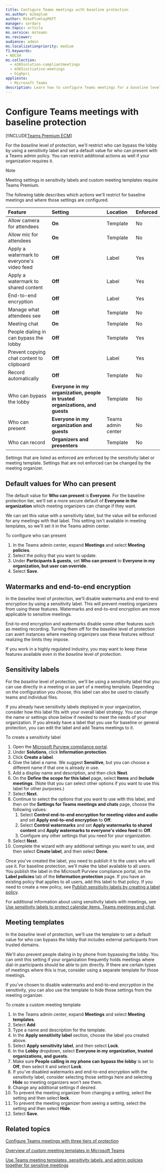 ```yaml
---
title: Configure Teams meetings with baseline protection
ms.author: mikeplum
author: MikePlumleyMSFT
manager: serdars
ms.topic: article
ms.service: msteams
ms.reviewer: 
audience: admin
ms.localizationpriority: medium
f1.keywords:
- NOCSH
ms.collection: 
  - m365solution-compliantmeetings
  - m365initiative-meetings
  - highpri
appliesto: 
  - Microsoft Teams
description: Learn how to configure Teams meetings for a baseline level of protection by using templates and sensitivity labels.
---
```


# Configure Teams meetings with baseline protection

[!INCLUDE[Teams Premium ECM](includes/teams-premium-ecm.md)]

For the *baseline* level of protection, we'll restrict who can bypass the lobby by using a sensitivity label and set a default value for who can present with a Teams admin policy. You can restrict additional actions as well if your organization requires it.

> [!Note]
> Meeting settings in sensitivity labels and custom meeting templates require Teams Premium.

The following table describes which actions we'll restrict for baseline meetings and where those settings are configured.

|Feature|Setting|Location|Enforced|
|:------|:------|:-------|:-------|
|Allow camera for attendees|**On**|Template|No|
|Allow mic for attendees|**On**|Template|No|
|Apply a watermark to everyone's video feed|**Off**|Label|Yes|
|Apply a watermark to shared content|**Off**|Label|Yes|
|End-to-end encryption|**Off**|Label|Yes|
|Manage what attendees see|**Off**|Template|No|
|Meeting chat|**On**|Template|No|
|People dialing in can bypass the lobby|**Off**|Template|Yes|
|Prevent copying chat content to clipboard|**Off**|Label|Yes|
|Record automatically|**Off**|Template|No|
|Who can bypass the lobby|**Everyone in my organization, people in trusted organizations, and guests**|Template|No|
|Who can present|**Everyone in my organization and guests**|Teams admin center|No|
|Who can record|**Organizers and presenters**|Template|No|

Settings that are listed as enforced are enforced by the sensitivity label or meeting template. Settings that are not enforced can be changed by the meeting organizer.

## Default values for **Who can present**

The default value for **Who can present** is **Everyone**. For the baseline protection tier, we'll set a more secure default of **Everyone in the organization** which meeting organizers can change if they want.

We can set this value with a sensitivity label, but the value will be enforced for any meetings with that label. This setting isn't available in meeting templates, so we'll set it in the Teams admin center.

To configure who can present 
1. In the Teams admin center, expand **Meetings** and select **Meeting policies**.
1. Select the policy that you want to update.
1. Under **Participants & guests**, set **Who can present** to **Everyone in my organization, but user can override**.
1. Select **Save**.

## Watermarks and end-to-end encryption

In the *baseline* level of protection, we'll disable watermarks and end-to-end encryption by using a sensitivity label. This will prevent meeting organizers from using these features. Watermarks and end-to-end encryption are more applicable to sensitive meetings.

End-to-end encryption and watermarks disable some other features such as meeting recording. Turning them off for the *baseline* level of protection can avert instances where meeting organizers use these features without realizing the limits they impose.

If you work in a highly regulated industry, you may want to keep these features available even in the *baseline* level of protection.

## Sensitivity labels

For the *baseline* level of protection, we'll be using a sensitivity label that you can use directly in a meeting or as part of a meeting template. Depending on the configuration you choose, this label can also be used to classify teams and individual files.

If you already have sensitivity labels deployed in your organization, consider how this label fits with your overall label strategy. You can change the name or settings show below if needed to meet the needs of your organization. If you already have a label that you use for baseline or general protection, you can edit the label and add Teams meetings to it.

To create a sensitivity label
1. Open the [Microsoft Purview compliance portal](https://compliance.microsoft.com).
1. Under **Solutions**, click **Information protection**.
1. Click **Create a label**.
1. Give the label a name. We suggest **Sensitive**, but you can choose a different name if that one is already in use.
1. Add a display name and description, and then click **Next**.
1. On the **Define the scope for this label** page, select **Items** and **Include meetings**. (Note that you can select other options if you want to use this label for other purposes.)
1. Select **Next**.
1. Continue to select the options that you want to use with this label, and then on the **Settings for Teams meetings and chats** page, choose the following values:
    1. Select **Control end-to-end encryption for meeting video and audio** and set **Apply end-to-end encryption** to **Off**.
    1. Select **Control watermarks** and set **Apply watermarks to shared content** and **Apply watermarks to everyone's video feed** to **Off**.
    1. Configure any other settings that you need for your organization.
    <!--:::image type="content" source="media/teams-meeting-sensitivity-label-baseline-small.png" alt-text="Screenshot of sensitivity label meeting settings." lightbox="media/teams-meeting-sensitivity-label-baseline-large.png":::-->
1. Select **Next**.
1. Complete the wizard with any additional settings you want to use, and then select **Create label**, and then select **Done**.

Once you've created the label, you need to publish it to the users who will use it. For baseline protection, we'll make the label available to all users. You publish the label in the Microsoft Purview compliance portal, on the **Label policies** tab of the **Information protection** page. If you have an existing policy that applies to all users, add this label to that policy. If you need to create a new policy, see [Publish sensitivity labels by creating a label policy](/compliance/create-sensitivity-labels#publish-sensitivity-labels-by-creating-a-label-policy).

For additional information about using sensitivity labels with meetings, see [Use sensitivity labels to protect calendar items, Teams meetings and chat](/microsoft-365/compliance/sensitivity-labels-meetings).

## Meeting templates

In the *baseline* level of protection, we'll use the template to set a default value for who can bypass the lobby that includes external participants from trusted domains.

We'll also prevent people dialing in by phone from bypassing the lobby. You can omit this setting if your organization frequently holds meetings where dial-in participants should be able to join directly. If there are certain types of meetings where this is true, consider using a separate template for those meetings.

If you've chosen to disable watermarks and end-to-end encryption in the sensitivity, you can also use the template to hide those settings from the meeting organizer.

To create a custom meeting template

1. In the Teams admin center, expand **Meetings** and select **Meeting templates**.
1. Select **Add**
1. Type a name and description for the template.
1. In the **Apply sensitivity label** section, choose the label you created above.
1. Select **Apply sensitivity label**, and then select **Lock**.
1. In the **Lobby** dropdown, select **Everyone in my organization, trusted organizations, and guests**.
1. Make sure **People calling in my phone can bypass the lobby** is set to **Off**, then select it and select **Lock**.
1. If you've disabled watermarks and end-to-end encryption with the sensitivity label, consider selecting those settings here and selecting **Hide** so meeting organizers won't see them.
1. Change any additional settings if desired.
1. To prevent the meeting organizer from changing a setting, select the setting and then select **lock**.
1. To prevent the meeting organizer from seeing a setting, select the setting and then select **Hide**.
1. Select **Save**.

## Related topics

[Configure Teams meetings with three tiers of protection](configure-meetings-three-tiers-protection.md)

[Overview of custom meeting templates in Microsoft Teams](custom-meeting-templates-overview.md)

[Use Teams meeting templates, sensitivity labels, and admin policies together for sensitive meetings](meeting-templates-sensitivity-labels-policies.md)
